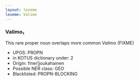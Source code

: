 ```yaml
---
layout: lexeme
lexeme: Valimo
---
```


###  Valimo₁

This rare proper noun overlaps more common *Valimo* (FIXME)
* UPOS:  PROPN
* in KOTUS dictionary under:  2
* Origin:  finer|joukahainen
* Possible NER class:  GEO
* Blacklisted:  PROPN-BLOCKING

